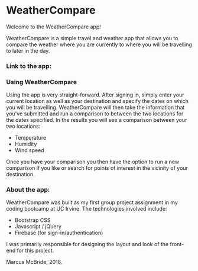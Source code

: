 # WeatherCompare

Welcome to the WeatherCompare app!

WeatherCompare is a simple travel and weather app that allows you to compare the weather where you are currently to where you will be travelling to later in the day.

### Link to the app:

### Using WeatherCompare

Using the app is very straight-forward.  After signing in, simply enter your current location as well as your destination and specify the dates on which you will be travelling.  WeatherCompare will then take the information that you've submitted and run a comparison to between the two locations for the dates specified.  In the results you will see a comparison between your two locations:

* Temperature
* Humidity
* Wind speed

Once you have your comparison you then have the option to run a new comparison if you like or search for points of interest in the vicinity of your destination.

### About the app:

WeatherCompare was built as my first group project assignment in my coding bootcamp at UC Irvine.  The technologies involved include:

* Bootstrap CSS
* Javascript / jQuery
* Firebase (for sign-in/authentication)

I was primarily responsible for designing the layout and look of the front-end for this project.

Marcus McBride, 2018.
